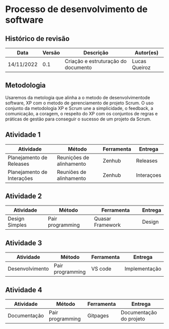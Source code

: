 # Processo de desenvolvimento de software

## Histórico de revisão 

| Data       | Versão | Descrição                           | Autor(es)     |
| ---------- | ------ | ----------------------------------- | ------------- |
| 14/11/2022 | 0.1    | Criação e estruturação do documento | Lucas Queiroz |

## Metodologia
Usaremos da metologia que alinha a o metodo de desenvolvimentode software, XP com o metodo de gerenciamento de projeto Scrum. O uso conjunto da metodologia XP e Scrum une a simplicidade, o feedback, a comunicação, a coragem, o respeito do XP com os conjuntos de regras e práticas de gestão para conseguir o sucesso de um projeto da Scrum.


## Atividade 1

| Atividade                  | Método      | Ferramenta | Entrega    |
| -------------------------- | ----------- | ---------- | ---------- |
| Planejamento de Releases   | Reunições de alinhamento |  Zenhub    | Releases   |
| Planejamento de Interações | Reuniões de alinhamento  |  Zenhub    | Interaçoes |

## Atividade 2 

| Atividade       | Método           | Ferramenta        | Entrega  |
| --------------- | ---------------- | ----------------- | -------- |
| Design  Simples | Pair programming |  Quasar Framework | Design   |

## Atividade 3 

| Atividade       | Método           | Ferramenta | Entrega       |
| --------------- | ---------------- | ---------- | ------------- |
| Desenvolvimento | Pair programming |  VS code   | Implementação |

## Atividade 4 

| Atividade    | Método           | Ferramenta | Entrega                 |
| ------------ | ---------------- | ---------- | ----------------------- |
| Documentação | Pair programming | Gitpages   | Documentação do projeto |

